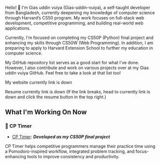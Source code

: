 Hello! 👋
I'm Gias uddin vuiya (Gias-uddin-vuiya), a self-taught developer from Bangladesh, currently deepening my knowledge of computer science through Harvard’s CS50 program. My work focuses on full-stack web development, competitive programming, and building real-world web applications.

Currently, I'm focused on completing my CS50P (Python) final project and enhancing my skills through CS50W (Web Programming). In addition, I am preparing to apply to Harvard Extension School to further my education in computer science.

My GitHub repository list serves as a good start for what I've done. However, I also contribute and work on various projects over at my Gias uddin vuiya GitHub. Feel free to take a look at that list too!

My website currently link is down

Resume currently link is down (If the link breaks, head to currently link is down and click the resume button in the top right.)

## What I'm Working On Now

### 📌 CP Timer
- [CP Timer](https://github.com/Gias-uddin-vuiya/cp-timer): ***Developed as my CS50P final project***

CP Timer helps competitive programmers manage their practice time using a Pomodoro-inspired workflow, integrated problem tracking, and focus-enhancing tools to improve consistency and productivity.
